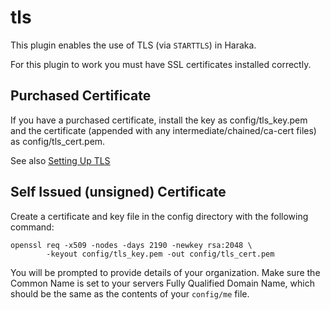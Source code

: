 # tls

This plugin enables the use of TLS (via `STARTTLS`) in Haraka.

For this plugin to work you must have SSL certificates installed correctly.

## Purchased Certificate

If you have a purchased certificate, install the key as config/tls\_key.pem and the
certificate (appended with any intermediate/chained/ca-cert files) as
config/tls\_cert.pem.

See also [Setting Up TLS](https://github.com/baudehlo/Haraka/wiki/Setting-up-TLS-with-CA-certificates)

## Self Issued (unsigned) Certificate

Create a certificate and key file in the config directory with the following
command:

    openssl req -x509 -nodes -days 2190 -newkey rsa:2048 \
            -keyout config/tls_key.pem -out config/tls_cert.pem

You will be prompted to provide details of your organization. Make sure the
Common Name is set to your servers Fully Qualified Domain Name, which should
be the same as the contents of your `config/me` file.
